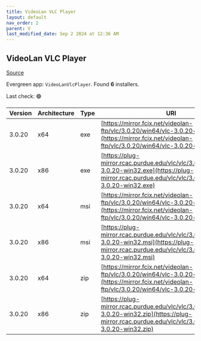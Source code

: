 ```yaml
---
title: VideoLan VLC Player 
layout: default
nav_order: 2
parent: V
last_modified_date: Sep 2 2024 at 12:36 AM
---
```


## VideoLan VLC Player 

[Source](https://www.videolan.org/vlc/)

Evergreen app: `VideoLanVlcPlayer`. Found **6** installers.

Last check: 🟢

| Version | Architecture | Type | URI                                                                                                                                                            |
| ------- | ------------ | ---- | -------------------------------------------------------------------------------------------------------------------------------------------------------------- |
| 3.0.20  | x64          | exe  | [https://mirror.fcix.net/videolan-ftp/vlc/3.0.20/win64/vlc-3.0.20-win64.exe](https://mirror.fcix.net/videolan-ftp/vlc/3.0.20/win64/vlc-3.0.20-win64.exe)       |
| 3.0.20  | x86          | exe  | [https://plug-mirror.rcac.purdue.edu/vlc/vlc/3.0.20/win32/vlc-3.0.20-win32.exe](https://plug-mirror.rcac.purdue.edu/vlc/vlc/3.0.20/win32/vlc-3.0.20-win32.exe) |
| 3.0.20  | x64          | msi  | [https://mirror.fcix.net/videolan-ftp/vlc/3.0.20/win64/vlc-3.0.20-win64.msi](https://mirror.fcix.net/videolan-ftp/vlc/3.0.20/win64/vlc-3.0.20-win64.msi)       |
| 3.0.20  | x86          | msi  | [https://plug-mirror.rcac.purdue.edu/vlc/vlc/3.0.20/win32/vlc-3.0.20-win32.msi](https://plug-mirror.rcac.purdue.edu/vlc/vlc/3.0.20/win32/vlc-3.0.20-win32.msi) |
| 3.0.20  | x64          | zip  | [https://mirror.fcix.net/videolan-ftp/vlc/3.0.20/win64/vlc-3.0.20-win64.zip](https://mirror.fcix.net/videolan-ftp/vlc/3.0.20/win64/vlc-3.0.20-win64.zip)       |
| 3.0.20  | x86          | zip  | [https://plug-mirror.rcac.purdue.edu/vlc/vlc/3.0.20/win32/vlc-3.0.20-win32.zip](https://plug-mirror.rcac.purdue.edu/vlc/vlc/3.0.20/win32/vlc-3.0.20-win32.zip) |
